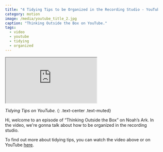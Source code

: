 ```yaml
---
title: "4 Tidying Tips to be Organized in the Recording Studio - YouTube"
category: motion
image: /media/youtube_title_2.jpg
caption: "Thinking Outside the Box on YouTube."
tags:
  - video
  - youtube
  - tidying
  - organized
---
```


<div class="embed-responsive embed-responsive-16by9">
	<iframe class="embed-responsive-item" src="https://www.youtube.com/embed/hSAZjgVteqw" allowfullscreen></iframe>
</div>

_Tidying Tips on YouTube._
{: .text-center .text-muted}

Hi, welcome to an episode of “Thinking Outside the Box” on Noah’s Ark. In the video, we're gonna talk about how to be organized in the recording studio.

To find out more about tidying tips, you can watch the video above or on YouTube [here](https://youtu.be/hSAZjgVteqw).
